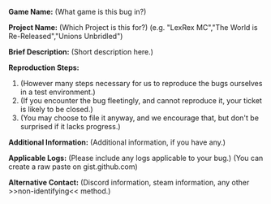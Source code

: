 **Game Name:**
(What game is this bug in?)

**Project Name:**
(Which Project is this for?)
(e.g. "LexRex MC","The World is Re-Released","Unions Unbridled")

**Brief Description:**
(Short description here.)

**Reproduction Steps:**
1. (However many steps necessary for us to reproduce the bugs ourselves in a test environment.)
2. (If you encounter the bug fleetingly, and cannot reproduce it, your ticket is likely to be closed.)
3. (You may choose to file it anyway, and we encourage that, but don't be surprised if it lacks progress.)

**Additional Information:**
(Additional information, if you have any.)

**Applicable Logs:**
(Please include any logs applicable to your bug.)
(You can create a raw paste on gist.github.com)

**Alternative Contact:**
(Discord information, steam information, any other >>non-identifying<< method.)
